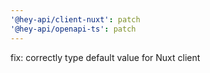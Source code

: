 ```yaml
---
'@hey-api/client-nuxt': patch
'@hey-api/openapi-ts': patch
---
```


fix: correctly type default value for Nuxt client
